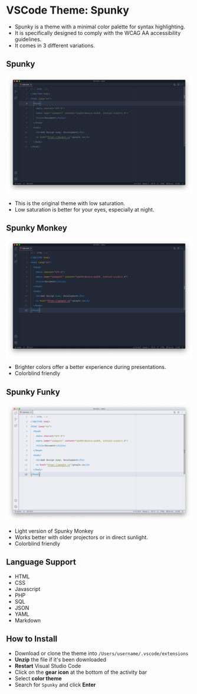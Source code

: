 # VSCode Theme: Spunky

- Spunky is a theme with a minimal color palette for syntax highlighting.
- It is specifically designed to comply with the WCAG AA accessibility guidelines.
- It comes in 3 different variations.

## Spunky

![spunky theme screenshot](img/spunky.png)

- This is the original theme with low saturation.
- Low saturation is better for your eyes, especially at night.

## Spunky Monkey

![spunky monkey theme screenshot](img/spunky-monkey.png)

- Brighter colors offer a better experience during presentations.
- Colorblind friendly

## Spunky Funky

![spunky funky theme screenshot](img/spunky-funky.png)

- Light version of Spunky Monkey
- Works better with older projectors or in direct sunlight.
- Colorblind friendly

## Language Support

- HTML
- CSS
- Javascript
- PHP
- SQL
- JSON
- YAML
- Markdown

## How to Install

- Download or clone the theme into `/Users/username/.vscode/extensions`
- **Unzip** the file if it's been downloaded
- **Restart** Visual Studio Code
- Click on the **gear icon** at the bottom of the activity bar
- Select **color theme**
- Search for `Spunky` and click **Enter**
